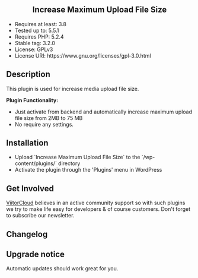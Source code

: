 <h2 align="center"> Increase Maximum Upload File Size </h2>

<ul> 
<li>Requires at least: 3.8</li>
<li>Tested up to: 5.5.1</li>
<li>Requires PHP: 5.2.4</li>
<li>Stable tag: 3.2.0</li>
<li>License: GPLv3</li>
<li>License URI: https://www.gnu.org/licenses/gpl-3.0.html</li>
</ul>

## Description 
 
This plugin is used for increase media upload file size.

<strong>Plugin Functionality: </strong>

<ul>
<li>Just activate from backend and automatically increase maximum upload file size from 2MB to 75 MB</li>
<li> No require any settings.</li>
</ul>

## Installation 

<ul>
<li> Upload `Increase Maximum Upload File Size` to the `/wp-content/plugins/` directory</li>
<li> Activate the plugin through the 'Plugins' menu in WordPress</li>
</ul>

## Get Involved

[ViitorCloud](https://viitorcloud.com) believes in an active community support so with such plugins we try to make life easy for developers & of course customers. Don't forget to subscribe our newsletter. 


## Changelog


## Upgrade notice 

Automatic updates should work great for you. 
